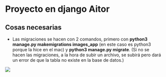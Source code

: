 # Proyecto en django Aitor
## Cosas necesarias

- Las migraciones se hacen con 2 comandos, primero con **python3 manage.py makemigrations images_app** (en este caso es python3 porque la hice en el mac) y **python3 manage.py migrate**. (Si no se hacen las migraciones, a la hora de subir un archivo, se subirá pero dará un error de que la tabla no existe en la base de datos.)


<img src='https://github.com/aitorTD/django_faces/blob/main/django_aitor/media/pics/blur.png?raw=true'>
